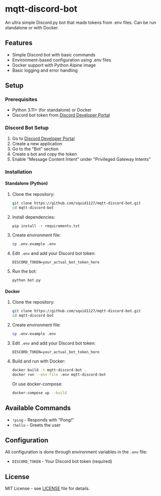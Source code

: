 # mqtt-discord-bot
An ultra simple Discord.py bot that reads tokens from .env files. Can be run standalone or with Docker.

## Features
- Simple Discord bot with basic commands
- Environment-based configuration using .env files
- Docker support with Python Alpine image
- Basic logging and error handling

## Setup

### Prerequisites
- Python 3.11+ (for standalone) or Docker
- Discord bot token from [Discord Developer Portal](https://discord.com/developers/applications)

### Discord Bot Setup
1. Go to [Discord Developer Portal](https://discord.com/developers/applications)
2. Create a new application
3. Go to the "Bot" section
4. Create a bot and copy the token
5. Enable "Message Content Intent" under "Privileged Gateway Intents"

### Installation

#### Standalone (Python)
1. Clone the repository:
   ```bash
   git clone https://github.com/squid1127/mqtt-discord-bot.git
   cd mqtt-discord-bot
   ```

2. Install dependencies:
   ```bash
   pip install -r requirements.txt
   ```

3. Create environment file:
   ```bash
   cp .env.example .env
   ```

4. Edit `.env` and add your Discord bot token:
   ```env
   DISCORD_TOKEN=your_actual_bot_token_here
   ```

5. Run the bot:
   ```bash
   python bot.py
   ```

#### Docker
1. Clone the repository:
   ```bash
   git clone https://github.com/squid1127/mqtt-discord-bot.git
   cd mqtt-discord-bot
   ```

2. Create environment file:
   ```bash
   cp .env.example .env
   ```

3. Edit `.env` and add your Discord bot token:
   ```env
   DISCORD_TOKEN=your_actual_bot_token_here
   ```

4. Build and run with Docker:
   ```bash
   docker build -t mqtt-discord-bot .
   docker run --env-file .env mqtt-discord-bot
   ```

   Or use docker-compose:
   ```bash
   docker-compose up --build
   ```

## Available Commands
- `!ping` - Responds with "Pong!"
- `!hello` - Greets the user

## Configuration
All configuration is done through environment variables in the `.env` file:

- `DISCORD_TOKEN` - Your Discord bot token (required)

## License
MIT License - see [LICENSE](LICENSE) file for details.
